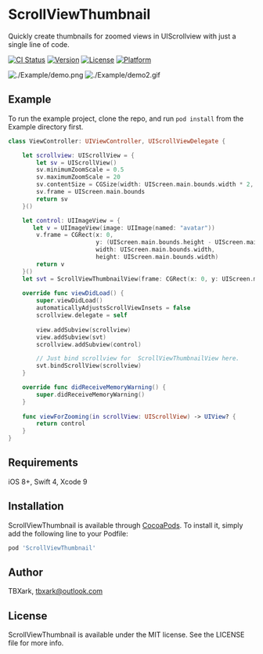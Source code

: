 # ScrollViewThumbnail

Quickly create thumbnails for zoomed views in UIScrollview with just a single line of code.

[![CI Status](http://img.shields.io/travis/TBXark/ScrollViewThumbnail.svg?style=flat)](https://travis-ci.org/TBXark/ScrollViewThumbnail)
[![Version](https://img.shields.io/cocoapods/v/ScrollViewThumbnail.svg?style=flat)](http://cocoapods.org/pods/ScrollViewThumbnail)
[![License](https://img.shields.io/cocoapods/l/ScrollViewThumbnail.svg?style=flat)](http://cocoapods.org/pods/ScrollViewThumbnail)
[![Platform](https://img.shields.io/cocoapods/p/ScrollViewThumbnail.svg?style=flat)](http://cocoapods.org/pods/ScrollViewThumbnail)

![./Example/demo.png]()
![./Example/demo2.gif]()


## Example

To run the example project, clone the repo, and run `pod install` from the Example directory first.


```swift
class ViewController: UIViewController, UIScrollViewDelegate {

    let scrollview: UIScrollView = {
        let sv = UIScrollView()
        sv.minimumZoomScale = 0.5
        sv.maximumZoomScale = 20
        sv.contentSize = CGSize(width: UIScreen.main.bounds.width * 2, height: UIScreen.main.bounds.height * 2)
        sv.frame = UIScreen.main.bounds
        return sv
    }()

    let control: UIImageView = {
       let v = UIImageView(image: UIImage(named: "avatar"))
        v.frame = CGRect(x: 0,
                         y: (UIScreen.main.bounds.height - UIScreen.main.bounds.width)/2,
                         width: UIScreen.main.bounds.width,
                         height: UIScreen.main.bounds.width)
        return v
    }()
    let svt = ScrollViewThumbnailView(frame: CGRect(x: 0, y: UIScreen.main.bounds.height - 200, width: 200, height: 200))
    
    override func viewDidLoad() {
        super.viewDidLoad()
        automaticallyAdjustsScrollViewInsets = false
        scrollview.delegate = self
        
        view.addSubview(scrollview)
        view.addSubview(svt)
        scrollview.addSubview(control)

        // Just bind scrollview for  ScrollViewThumbnailView here.
        svt.bindScrollView(scrollview)
    }

    override func didReceiveMemoryWarning() {
        super.didReceiveMemoryWarning()
    }
    
    func viewForZooming(in scrollView: UIScrollView) -> UIView? {
        return control
    }
}

```

## Requirements

iOS 8+, Swift 4, Xcode 9

## Installation

ScrollViewThumbnail is available through [CocoaPods](http://cocoapods.org). To install
it, simply add the following line to your Podfile:

```ruby
pod 'ScrollViewThumbnail'
```

## Author

TBXark, tbxark@outlook.com

## License

ScrollViewThumbnail is available under the MIT license. See the LICENSE file for more info.
